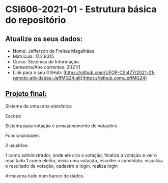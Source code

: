 # **CSI606-2021-01 - Estrutura básica do repositório**

## Atualize os seus dados:

- Nome: Jefferson de Freitas Magalhães
- Matrícula: 17.2.8315
- Curso: Sistemas de Informação
- Semestre/Ano correntes: 2021/1
- Link para o seu GitHub: [https://github.com/UFOP-CSI477/2021-01-remoto-atividades-JeffMG24.git](https://github.com/JeffMG24)

## [Projeto final:](./Projeto/README.md) 

Sistema de uma urna eletrônica

Escopo

Sistema para votação e armazenamento de votações

Funcionalidades

2 usuários:

1 como administrador, onde ele cria a votação, finaliza a votação e ver o resultado
1 como eleitor, inicia uma votação, escolhe o candidato, visualiza o resultado da votação, cadastro e login, realiza login

Armazena tudo num banco de dados.


